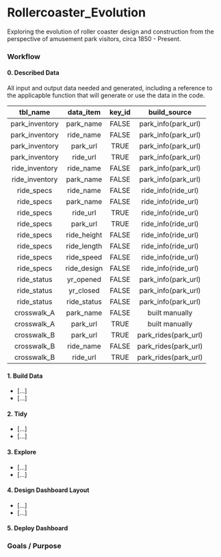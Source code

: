 # Rollercoaster_Evolution
Exploring the evolution of roller coaster design and construction from the perspective of amusement park visitors, circa 1850 - Present.  

### **Workflow** 

#### 0. Described Data
All input and output data needed and generated, including a reference to the applicapble function that will generate or use the data in the code.  

  | tbl_name      | data_item   | key_id | build_source       |
  |   :---:       |   :---:     | :---:  |:---:               |
  | park_inventory| park_name   | FALSE  |park_info(park_url) |
  | park_inventory| ride_name   | FALSE  |park_info(park_url) |
  | park_inventory| park_url    | TRUE   |park_info(park_url) |
  | park_inventory| ride_url    | TRUE   |park_info(park_url) |
  | ride_inventory| ride_name   | FALSE  |park_info(park_url) |
  | ride_inventory| park_name   | FALSE  |park_info(park_url) | 
  | ride_specs    | ride_name   | FALSE  |ride_info(ride_url) |
  | ride_specs    | park_name   | FALSE  |ride_info(ride_url) | 
  | ride_specs    | ride_url    | TRUE   |ride_info(ride_url) |
  | ride_specs    | park_url    | TRUE   |ride_info(ride_url) | 
  | ride_specs    | ride_height | FALSE  |ride_info(ride_url) |
  | ride_specs    | ride_length | FALSE  |ride_info(ride_url) | 
  | ride_specs    | ride_speed  | FALSE  |ride_info(ride_url) | 
  | ride_specs    | ride_design | FALSE  |ride_info(ride_url) |
  | ride_status   | yr_opened   | FALSE  |park_info(park_url) |
  | ride_status   | yr_closed   | FALSE  |park_info(park_url) |
  | ride_status   | ride_status | FALSE  |park_info(park_url) |
  | crosswalk_A   | park_name   | FALSE  |built manually      |
  | crosswalk_A   | park_url    | TRUE   |built manually      |
  | crosswalk_B   | park_url    | TRUE   |park_rides(park_url)| 
  | crosswalk_B   | ride_name   | FALSE  |park_rides(park_url)| 
  | crosswalk_B   | ride_url    | TRUE   |park_rides(park_url)|

#### 1. Build Data
  - [...]
  - [...]
  
#### 2. Tidy 
  - [...]
  - [...]
  
#### 3.  Explore
  - [...]
  - [...]
  
#### 4. Design Dashboard Layout
  - [...]
  - [...]
  
#### 5. Deploy Dashboard

### **Goals / Purpose**

